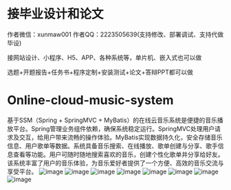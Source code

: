 # 接毕业设计和论文
作者微信：xunmaw001  作者QQ：2223505639(支持修改、部署调试、支持代做毕设)

接网站设计、小程序、H5、APP、各种系统等，单片机、嵌入式也可以做

选题+开题报告+任务书+程序定制+安装测试+论文+答辩PPT都可以做
# Online-cloud-music-system
基于SSM（Spring + SpringMVC + MyBatis）的在线云音乐系统是便捷的音乐播放平台。Spring管理业务组件依赖，确保系统稳定运行。SpringMVC处理用户请求及交互，给用户带来流畅的操作体验。MyBatis实现数据持久化，安全存储音乐信息、用户歌单等数据。系统具备音乐搜索、在线播放、歌单创建与分享、歌手信息查看等功能。用户可随时随地搜索喜欢的音乐，创建个性化歌单并分享给好友。该系统丰富了用户的音乐体验，为音乐爱好者提供了一个方便、高效的音乐交流与享受平台。
![image](https://github.com/user-attachments/assets/ef513945-aad4-4b0e-8d2d-24fb24702083)
![image](https://github.com/user-attachments/assets/72cfdbdd-c55c-4e80-b8da-9ee8686d6a62)
![image](https://github.com/user-attachments/assets/7cd321b9-98b4-4ec0-a5f6-87c284104854)
![image](https://github.com/user-attachments/assets/053dc993-ed81-4359-9410-1e90f6b71a7e)
![image](https://github.com/user-attachments/assets/e1b9e997-3730-4937-99f0-edcd19023c1e)
![image](https://github.com/user-attachments/assets/7258d4da-9a41-4fb8-acdf-a421c4aa759d)
![image](https://github.com/user-attachments/assets/aaf7dba3-bbc7-4d46-a38a-3868047bfb68)
![image](https://github.com/user-attachments/assets/7b104090-4dd9-4280-9cf5-b9dbfa6475c4)
